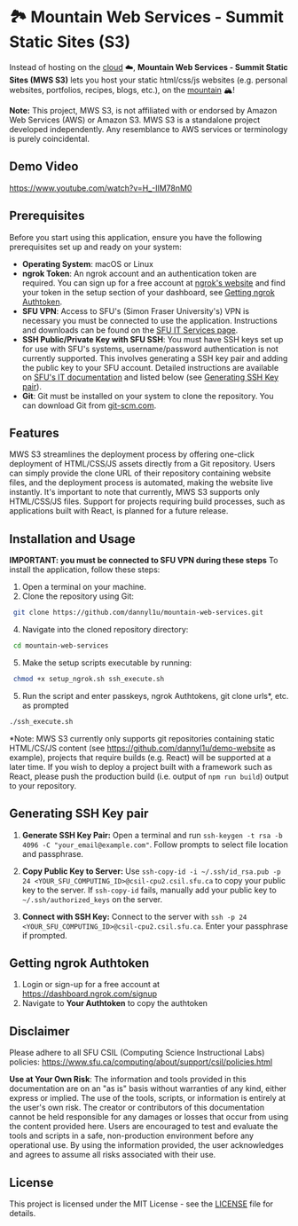 # 🏞️ Mountain Web Services - Summit Static Sites (S3)
Instead of hosting on the [cloud](https://en.wikipedia.org/wiki/Cloud_computing) ☁️, **Mountain Web Services - Summit Static Sites (MWS S3)** lets you host your static html/css/js websites (e.g. personal websites, portfolios, recipes, blogs, etc.), on the [mountain](https://en.wikipedia.org/wiki/Burnaby_Mountain) 🏔️! 

**Note:** This project, MWS S3, is not affiliated with or endorsed by Amazon Web Services (AWS) or Amazon S3. MWS S3 is a standalone project developed independently. Any resemblance to AWS services or terminology is purely coincidental.

## Demo Video
https://www.youtube.com/watch?v=H_-IlM78nM0

## Prerequisites

Before you start using this application, ensure you have the following prerequisites set up and ready on your system:

- **Operating System**: macOS or Linux
- **ngrok Token**: An ngrok account and an authentication token are required. You can sign up for a free account at [ngrok's website](https://ngrok.com/) and find your token in the setup section of your dashboard, see [Getting ngrok Authtoken](#getting-ngrok-authtoken).
- **SFU VPN**: Access to SFU's (Simon Fraser University's) VPN is necessary you must be connected to use the application. Instructions and downloads can be found on the [SFU IT Services page](https://www.sfu.ca/information-systems/services/sfu-vpn.html).
- **SSH Public/Private Key with SFU SSH**: You must have SSH keys set up for use with SFU's systems, username/password authentication is not currently supported. This involves generating a SSH key pair and adding the public key to your SFU account. Detailed instructions are available on [SFU's IT documentation](https://www.sfu.ca/computing/about/support/csil/unix.html#remote-access-linux-system) and listed below (see [Generating SSH Key pair](#generating-ssh-key-pair)).
- **Git**: Git must be installed on your system to clone the repository. You can download Git from [git-scm.com](https://git-scm.com/).

## Features

MWS S3 streamlines the deployment process by offering one-click deployment of HTML/CSS/JS assets directly from a Git repository. Users can simply provide the clone URL of their repository containing website files, and the deployment process is automated, making the website live instantly. It's important to note that currently, MWS S3 supports only HTML/CSS/JS files. Support for projects requiring build processes, such as applications built with React, is planned for a future release.

## Installation and Usage
**IMPORTANT: you must be connected to SFU VPN during these steps**
To install the application, follow these steps:

1. Open a terminal on your machine.
2. Clone the repository using Git:
  ```bash
   git clone https://github.com/dannyl1u/mountain-web-services.git
  ```
4. Navigate into the cloned repository directory:
  ```bash
   cd mountain-web-services
  ```
5. Make the setup scripts executable by running:
  ```bash
   chmod +x setup_ngrok.sh ssh_execute.sh
  ```
5. Run the script and enter passkeys, ngrok Authtokens, git clone urls*, etc. as prompted
  ```bash
  ./ssh_execute.sh
  ```

*Note: MWS S3 currently only supports git repositories containing static HTML/CS/JS content (see https://github.com/dannyl1u/demo-website as example), projects that require builds (e.g. React) will be supported at a later time. If you wish to deploy a project built with a framework such as React, please push the production build (i.e. output of `npm run build`) output to your repository. 

## Generating SSH Key pair
1. **Generate SSH Key Pair:** Open a terminal and run `ssh-keygen -t rsa -b 4096 -C "your_email@example.com"`. Follow prompts to select file location and passphrase.

2. **Copy Public Key to Server:** Use `ssh-copy-id -i ~/.ssh/id_rsa.pub -p 24 <YOUR_SFU_COMPUTING_ID>@csil-cpu2.csil.sfu.ca` to copy your public key to the server. If `ssh-copy-id` fails, manually add your public key to `~/.ssh/authorized_keys` on the server.

3. **Connect with SSH Key:** Connect to the server with `ssh -p 24 <YOUR_SFU_COMPUTING_ID>@csil-cpu2.csil.sfu.ca`. Enter your passphrase if prompted.

## Getting ngrok Authtoken
1. Login or sign-up for a free account at https://dashboard.ngrok.com/signup
2. Navigate to **Your Authtoken** to copy the authtoken

## Disclaimer
Please adhere to all SFU CSIL (Computing Science Instructional Labs) policies: https://www.sfu.ca/computing/about/support/csil/policies.html  

**Use at Your Own Risk**: The information and tools provided in this documentation are on an "as is" basis without warranties of any kind, either express or implied. The use of the tools, scripts, or information is entirely at the user's own risk. The creator or contributors of this documentation cannot be held responsible for any damages or losses that occur from using the content provided here. Users are encouraged to test and evaluate the tools and scripts in a safe, non-production environment before any operational use. By using the information provided, the user acknowledges and agrees to assume all risks associated with their use.

## License

This project is licensed under the MIT License - see the [LICENSE](LICENSE) file for details.

